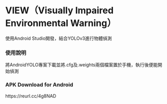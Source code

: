 # VIEW（Visually Impaired Environmental Warning）
<div id="">使用Android Studio開發，結合YOLOv3進行物體偵測</div> 
<h3>使用說明</h3>
<div>將AndroidYOLO專案下載並將.cfg及.weights兩個檔案置於手機，執行後便能開始偵測</div>
<h3>APK Download for Android</h3>
<div>https://reurl.cc/4g8NAD</div>